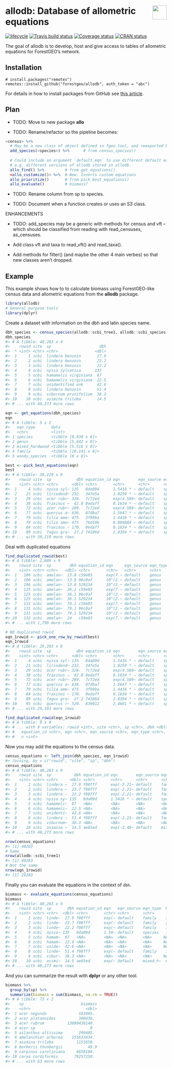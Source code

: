 
<!-- README.md is generated from README.Rmd. Please edit that file -->

# <img src="https://i.imgur.com/39pvr4n.png" align="right" height=44 /> allodb: Database of allometric equations

[![lifecycle](https://img.shields.io/badge/lifecycle-experimental-orange.svg)](https://www.tidyverse.org/lifecycle/#experimental)
[![Travis build
status](https://travis-ci.org/forestgeo/allodb.svg?branch=master)](https://travis-ci.org/forestgeo/allodb)
[![Coverage
status](https://coveralls.io/repos/github/forestgeo/allodb/badge.svg)](https://coveralls.io/r/forestgeo/allodb?branch=master)
[![CRAN
status](https://www.r-pkg.org/badges/version/allodb)](https://cran.r-project.org/package=allodb)

The goal of allodb is to develop, host and give access to tables of
allometric equations for ForestGEO’s network.

## Installation

    # install.packages("remotes")
    remotes::install_github("forestgeo/allodb", auth_token = "abc")

For details in how to install packages from GitHub see [this
article](https://fgeo.netlify.com/2018/02/05/2018-02-05-installing-packages-from-github/).

## Plan

  - TODO: Move to new package **allo**

  - TODO: Rename/refactor so the pipeline becomes:

<!-- end list -->

``` r
<census> %>% 
  # May be a new class of object defined in fgeo.tool, and reexported by allo
  add_species(<species>) %>%      # from census_species()
  
  # Could include an argument `default_eqn` to use different default equations,
  # e.g. different versions of allodb stored in allodb.
  allo_find() %>%         # from get_equations()
  <allo_customize()> %>%  # New: Inserts custom equations
  allo_prioritize()       # from pick_best_equations()
  allo_evaluate()         # biomass?
```

  - TODO: Rename column from sp to species.

  - TODO: Document when a function creates or uses an S3 class.

ENHANCEMENTS

  - TODO: add\_species may be a generic with methods for census and vft
    – which should be classified from reading with read\_censuses,
    as\_censuses.

  - Add class vft and taxa to read\_vft() and read\_taxa().

  - Add methods for filter() (and maybe the other 4 main verbes) so that
    new classes aren’t dropped.

## Example

This example shows how to to calculate biomass using ForestGEO-like
census data and allometric equations from the **allodb** package.

``` r
library(allodb)
# General purpose tools
library(dplyr)
```

Create a dataset with information on the dbh and latin species
name.

``` r
dbh_species <- census_species(allodb::scbi_tree1, allodb::scbi_species, "scbi")
dbh_species
#> # A tibble: 40,283 x 4
#>    rowid site  sp                     dbh
#>  * <int> <chr> <chr>                <dbl>
#>  1     1 scbi  lindera benzoin       27.9
#>  2     2 scbi  lindera benzoin       23.7
#>  3     3 scbi  lindera benzoin       22.2
#>  4     4 scbi  nyssa sylvatica      135  
#>  5     5 scbi  hamamelis virginiana  87  
#>  6     6 scbi  hamamelis virginiana  22.5
#>  7     7 scbi  unidentified unk      42.6
#>  8     8 scbi  lindera benzoin       51.4
#>  9     9 scbi  viburnum prunifolium  38.3
#> 10    10 scbi  asimina triloba       14.5
#> # ... with 40,273 more rows
```

``` r
eqn <- get_equations(dbh_species)
eqn
#> # A tibble: 5 x 2
#>   eqn_type       data                 
#>   <chr>          <list>               
#> 1 species        <tibble [8,930 x 8]> 
#> 2 genus          <tibble [5,642 x 8]> 
#> 3 mixed_hardwood <tibble [5,516 x 8]> 
#> 4 family         <tibble [10,141 x 8]>
#> 5 woody_species  <tibble [0 x 8]>
```

``` r
best <- pick_best_equations(eqn)
best
#> # A tibble: 30,229 x 8
#>    rowid site  sp           dbh equation_id eqn        eqn_source eqn_type
#>    <int> <chr> <chr>      <dbl> <chr>       <chr>      <chr>      <chr>   
#>  1     4 scbi  nyssa syl~ 135   8da09d      1.5416 * ~ default    species 
#>  2    21 scbi  liriodend~ 232.  34fe5a      1.0259 * ~ default    species 
#>  3    29 scbi  acer rubr~ 326.  7c72ed      exp(4.589~ default    species 
#>  4    38 scbi  fraxinus ~  42.8 0edaff      0.1634 * ~ default    species 
#>  5    72 scbi  acer rubr~ 289.  7c72ed      exp(4.589~ default    species 
#>  6    77 scbi  quercus a~ 636.  07dba7      1.5647 * ~ default    species 
#>  7    79 scbi  tilia ame~ 475   3f99ba      1.4416 * ~ default    species 
#>  8    79 scbi  tilia ame~ 475   76d19b      0.004884 ~ default    species 
#>  9    84 scbi  fraxinus ~ 170.  0edaff      0.1634 * ~ default    species 
#> 10    89 scbi  fagus gra~  27.2 74186d      2.0394 * ~ default    species 
#> # ... with 30,219 more rows
```

Deal with duplicated equations

``` r
find_duplicated_rowid(best)
#> # A tibble: 1,809 x 9
#>    rowid site  sp        dbh equation_id eqn     eqn_source eqn_type     n
#>    <int> <chr> <chr>   <dbl> <chr>       <chr>   <chr>      <chr>    <int>
#>  1   106 scbi  amelan~  13.8 c59e03      exp(7.~ default    genus        3
#>  2   106 scbi  amelan~  13.8 96c0af      10^(2.~ default    genus        3
#>  3   106 scbi  amelan~  13.8 529234      10^(2.~ default    genus        3
#>  4   125 scbi  amelan~  36.1 c59e03      exp(7.~ default    genus        3
#>  5   125 scbi  amelan~  36.1 96c0af      10^(2.~ default    genus        3
#>  6   125 scbi  amelan~  36.1 529234      10^(2.~ default    genus        3
#>  7   131 scbi  amelan~  79.1 c59e03      exp(7.~ default    genus        3
#>  8   131 scbi  amelan~  79.1 96c0af      10^(2.~ default    genus        3
#>  9   131 scbi  amelan~  79.1 529234      10^(2.~ default    genus        3
#> 10   132 scbi  amelan~  24   c59e03      exp(7.~ default    genus        3
#> # ... with 1,799 more rows
```

``` r
# NO duplicated rowid
eqn_1rowid <- pick_one_row_by_rowid(best)
eqn_1rowid
#> # A tibble: 29,203 x 8
#>    rowid site  sp           dbh equation_id eqn        eqn_source eqn_type
#>    <int> <chr> <chr>      <dbl> <chr>       <chr>      <chr>      <chr>   
#>  1     4 scbi  nyssa syl~ 135   8da09d      1.5416 * ~ default    species 
#>  2    21 scbi  liriodend~ 232.  34fe5a      1.0259 * ~ default    species 
#>  3    29 scbi  acer rubr~ 326.  7c72ed      exp(4.589~ default    species 
#>  4    38 scbi  fraxinus ~  42.8 0edaff      0.1634 * ~ default    species 
#>  5    72 scbi  acer rubr~ 289.  7c72ed      exp(4.589~ default    species 
#>  6    77 scbi  quercus a~ 636.  07dba7      1.5647 * ~ default    species 
#>  7    79 scbi  tilia ame~ 475   3f99ba      1.4416 * ~ default    species 
#>  8    84 scbi  fraxinus ~ 170.  0edaff      0.1634 * ~ default    species 
#>  9    89 scbi  fagus gra~  27.2 74186d      2.0394 * ~ default    species 
#> 10    95 scbi  quercus r~ 520.  839012      2.4601 * ~ default    species 
#> # ... with 29,193 more rows

find_duplicated_rowid(eqn_1rowid)
#> # A tibble: 0 x 9
#> # ... with 9 variables: rowid <int>, site <chr>, sp <chr>, dbh <dbl>,
#> #   equation_id <chr>, eqn <chr>, eqn_source <chr>, eqn_type <chr>,
#> #   n <int>
```

Now you may add the equations to the census data.

``` r
census_equations <- left_join(dbh_species, eqn_1rowid)
#> Joining, by = c("rowid", "site", "sp", "dbh")
census_equations
#> # A tibble: 40,283 x 8
#>    rowid site  sp          dbh equation_id eqn        eqn_source eqn_type 
#>    <int> <chr> <chr>     <dbl> <chr>       <chr>      <chr>      <chr>    
#>  1     1 scbi  lindera ~  27.9 f08fff      exp(-2.21~ default    family   
#>  2     2 scbi  lindera ~  23.7 f08fff      exp(-2.21~ default    family   
#>  3     3 scbi  lindera ~  22.2 f08fff      exp(-2.21~ default    family   
#>  4     4 scbi  nyssa sy~ 135   8da09d      1.5416 * ~ default    species  
#>  5     5 scbi  hamameli~  87   <NA>        <NA>       <NA>       <NA>     
#>  6     6 scbi  hamameli~  22.5 <NA>        <NA>       <NA>       <NA>     
#>  7     7 scbi  unidenti~  42.6 <NA>        <NA>       <NA>       <NA>     
#>  8     8 scbi  lindera ~  51.4 f08fff      exp(-2.21~ default    family   
#>  9     9 scbi  viburnum~  38.3 <NA>        <NA>       <NA>       <NA>     
#> 10    10 scbi  asimina ~  14.5 ae65ed      exp(-2.48~ default    mixed_ha~
#> # ... with 40,273 more rows
```

``` r
nrow(census_equations)
#> [1] 40283
# Same 
nrow(allodb::scbi_tree1)
#> [1] 40283
# Not the same 
nrow(eqn_1rowid)
#> [1] 29203
```

Finally you can evaluate the equations in the context of `dbh`.

``` r
biomass <- evaluate_equations(census_equations)
biomass
#> # A tibble: 40,283 x 9
#>    rowid site  sp       dbh equation_id eqn   eqn_source eqn_type  biomass
#>    <int> <chr> <chr>  <dbl> <chr>       <chr> <chr>      <chr>       <dbl>
#>  1     1 scbi  linde~  27.9 f08fff      exp(~ default    family    3.37e 2
#>  2     2 scbi  linde~  23.7 f08fff      exp(~ default    family    2.28e 2
#>  3     3 scbi  linde~  22.2 f08fff      exp(~ default    family    1.94e 2
#>  4     4 scbi  nyssa~ 135   8da09d      1.54~ default    species   1.10e12
#>  5     5 scbi  hamam~  87   <NA>        <NA>  <NA>       <NA>     NA      
#>  6     6 scbi  hamam~  22.5 <NA>        <NA>  <NA>       <NA>     NA      
#>  7     7 scbi  unide~  42.6 <NA>        <NA>  <NA>       <NA>     NA      
#>  8     8 scbi  linde~  51.4 f08fff      exp(~ default    family    1.47e 3
#>  9     9 scbi  vibur~  38.3 <NA>        <NA>  <NA>       <NA>     NA      
#> 10    10 scbi  asimi~  14.5 ae65ed      exp(~ default    mixed_h~  6.42e 1
#> # ... with 40,273 more rows
```

And you can summarize the result with **dplyr** or any other tool.

``` r
biomass %>% 
  group_by(sp) %>% 
  summarize(biomass = sum(biomass, na.rm = TRUE))
#> # A tibble: 73 x 2
#>    sp                         biomass
#>    <chr>                        <dbl>
#>  1 acer negundo              163405. 
#>  2 acer platanoides          300436. 
#>  3 acer rubrum          13080438140. 
#>  4 acer sp                        0  
#>  5 ailanthus altissima       299405. 
#>  6 amelanchier arborea    155633434. 
#>  7 asimina triloba          1151658. 
#>  8 berberis thunbergii           49.9
#>  9 carpinus caroliniana     6658184. 
#> 10 carya cordiformis       79257258. 
#> # ... with 63 more rows
```
